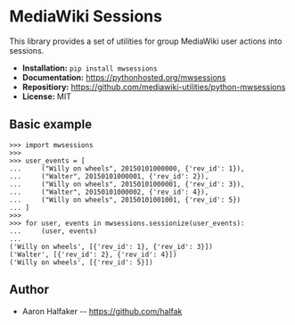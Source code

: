 # MediaWiki Sessions

This library provides a set of utilities for group MediaWiki user actions into
sessions.  

* **Installation:** ``pip install mwsessions``
* **Documentation:** https://pythonhosted.org/mwsessions
* **Repositiory:** https://github.com/mediawiki-utilities/python-mwsessions
* **License:** MIT

## Basic example

    >>> import mwsessions
    >>>
    >>> user_events = [
    ...     ("Willy on wheels", 20150101000000, {'rev_id': 1}),
    ...     ("Walter", 20150101000001, {'rev_id': 2}),
    ...     ("Willy on wheels", 20150101000001, {'rev_id': 3}),
    ...     ("Walter", 20150101000002, {'rev_id': 4}),
    ...     ("Willy on wheels", 20150101001001, {'rev_id': 5})
    ... ]
    >>>
    >>> for user, events in mwsessions.sessionize(user_events):
    ...     (user, events)
    ...
    ('Willy on wheels', [{'rev_id': 1}, {'rev_id': 3}])
    ('Walter', [{'rev_id': 2}, {'rev_id': 4}])
    ('Willy on wheels', [{'rev_id': 5}])

## Author
* Aaron Halfaker -- https://github.com/halfak
